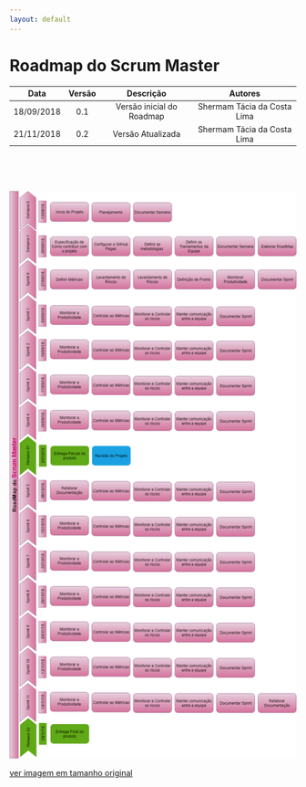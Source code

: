 ```yaml
---
layout: default
---
```


# Roadmap do Scrum Master

|           Data          |         Versão         |       Descrição   |         Autores   |
|:----------------------:|:------------------------:|:---------------------:|:--------------:|
| 18/09/2018         |           0.1                | Versão inicial do Roadmap |  Shermam Tácia da Costa Lima |
| 21/11/2018         |           0.2                | Versão Atualizada         |  Shermam Tácia da Costa Lima |


<br>
<br>
<br>

![Roadmap_ScrumMaster](images/Roadmap_ScrumMaster.png)

[ver imagem em tamanho original](https://fga-eps-mds.github.io/2018.2-NaturalSearch/docs/images/Roadmap_ScrumMaster.png)